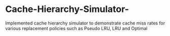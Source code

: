 # Cache-Hierarchy-Simulator-
Implemented cache hierarchy simulator to demonstrate cache miss rates for various replacement policies such as Pseudo LRU, LRU and Optimal
